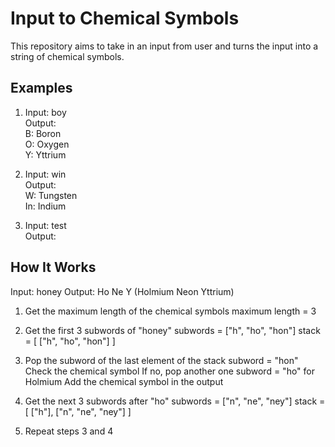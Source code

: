 # Input to Chemical Symbols

This repository aims to take in an input from user and turns the input into a string of chemical symbols.

## Examples
1. Input: boy <br>
Output: <br>
B: Boron <br>
O: Oxygen <br>
Y: Yttrium <br>

2. Input: win <br>
Output: <br>
W: Tungsten <br>
In: Indium <br>

3. Input: test <br>
Output: <br>

## How It Works

Input: honey
Output: Ho Ne Y (Holmium Neon Yttrium)

1. Get the maximum length of the chemical symbols
maximum length = 3

2. Get the first 3 subwords of "honey"
subwords = ["h", "ho", "hon"]
stack = [ ["h", "ho", "hon"] ]

3. Pop the subword of the last element of the stack
subword = "hon"
Check the chemical symbol
If no, pop another one
subword = "ho" for Holmium
Add the chemical symbol in the output

4. Get the next 3 subwords after "ho"
subwords = ["n", "ne", "ney"]
stack = [ ["h"], ["n", "ne", "ney"] ]

5. Repeat steps 3 and 4